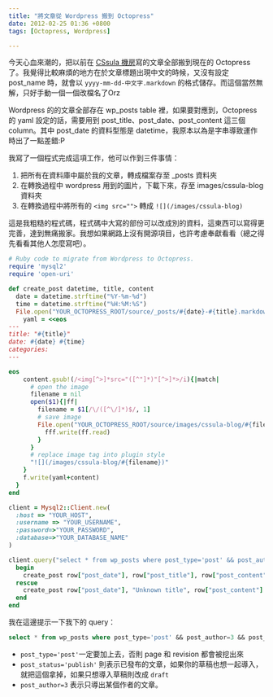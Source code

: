```yaml
---
title: "將文章從 Wordpress 搬到 Octopress"
date: 2012-02-25 01:36 +0800
tags: [Octopress, Wordpress]

---
```


[1]: http://cssula.twgg.org

今天心血來潮的，把以前在 [CSsula 機房][1]寫的文章全部搬到現在的 Octopress 了。我覺得比較麻煩的地方在於文章標題出現中文的時候，又沒有設定 post_name 時，就會以 `yyyy-mm-dd-中文字.markdown` 的格式儲存。而這個當然無解，只好手動一個一個改檔名了Orz

Wordpress 的的文章全部存在 wp_posts table 裡，如果要對應到，Octopress 的 yaml 設定的話，需要用到 post_title、post_date、post_content 這三個 column。其中 post_date 的資料型態是 datetime，我原本以為是字串導致運作時出了一點差錯:P

我寫了一個程式完成這項工作，他可以作到三件事情：

<!-- more -->

1. 把所有在資料庫中屬於我的文章，轉成檔案存至 _posts 資料夾
2. 在轉換過程中 wordpress 用到的圖片，下載下來，存至 images/cssula-blog 資料夾
3. 在轉換過程中將所有的 `<img src="">` 轉成 `![](/images/cssula-blog)`

這是我粗糙的程式碼，程式碼中大寫的部份可以改成別的資料，這東西可以寫得更完善，達到無痛搬家。我想如果網路上沒有開源項目，也許考慮奉獻看看（總之得先看看其他人怎麼寫吧）。

```ruby
# Ruby code to migrate from Wordpress to Octopress.
require 'mysql2'
require 'open-uri'

def create_post datetime, title, content
  date = datetime.strftime("%Y-%m-%d")
  time = datetime.strftime("%H:%M:%S")
  File.open("YOUR_OCTOPRESS_ROOT/source/_posts/#{date}-#{title}.markdown", "w"){|f|
    yaml = <<eos
---
title: "#{title}"
date: #{date} #{time}
categories:
---

eos
    content.gsub!(/<img[^>]*src="([^"]*)"[^>]*>/i){|match|
      # open the image
      filename = nil
      open($1){|ff|
        filename = $1[/\/([^\/]*)$/, 1]
        # save image
        File.open("YOUR_OCTOPRESS_ROOT/source/images/cssula-blog/#{filename}", "wb"){|fff|
          fff.write(ff.read)
        }
      }
      # replace image tag into plugin style
      "![](/images/cssula-blog/#{filename})"
    }
    f.write(yaml+content)
  }
end

client = Mysql2::Client.new(
  :host => "YOUR_HOST",
  :username => "YOUR_USERNAME",
  :password=>"YOUR_PASSWORD",
  :database=>"YOUR_DATABASE_NAME"
)

client.query("select * from wp_posts where post_type='post' && post_author=3 && post_status='publish';").each do |row|
  begin
    create_post row["post_date"], row["post_title"], row["post_content"]
  rescue
    create_post row["post_date"], "Unknown title", row["post_content"]
  end
end
```

我在這邊提示一下我下的 query：

``` sql
select * from wp_posts where post_type='post' && post_author=3 && post_status='publish';
```

* `post_type='post'`一定要加上去，否則 page 和 revision 都會被挖出來
* `post_status='publish'` 則表示已發布的文章，如果你的草稿也想一起導入，就把這個拿掉，如果只想導入草稿則改成 `draft`
* `post_author=3` 表示只導出某個作者的文章。

